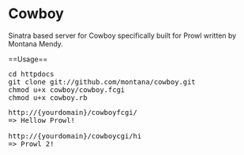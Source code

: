 # Cowboy
Sinatra based server for Cowboy specifically built for Prowl written by Montana Mendy.

==Usage==

<pre>cd httpdocs
git clone git://github.com/montana/cowboy.git
chmod u+x cowboy/cowboy.fcgi
chmod u+x cowboy.rb
</pre>


<pre>http://{yourdomain}/cowboyfcgi/
=> Hellow Prowl!

http://{yourdomain}/cowboycgi/hi
=> Prowl 2!
</pre>
